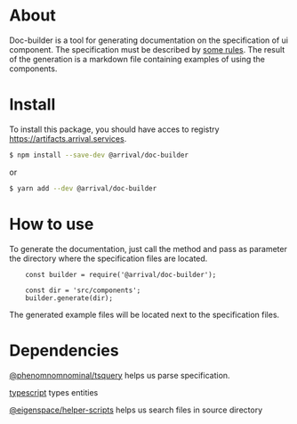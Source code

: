 # About
Doc-builder is a tool for generating documentation on the specification of ui component. The specification must be
described by [some rules](https://www.notion.so/arrivalms/Doc-generation-d59844854d0d4b26a67bfc653a50cb36). The result of 
the generation is a markdown file containing examples of using the components.

# Install
To install this package, you should have acces to registry https://artifacts.arrival.services.
```sh
$ npm install --save-dev @arrival/doc-builder
```
or
```sh
$ yarn add --dev @arrival/doc-builder
```

# How to use
To generate the documentation, just call the method and pass  as parameter the directory where the specification
files are located.
```node
    const builder = require('@arrival/doc-builder');
    
    const dir = 'src/components';
    builder.generate(dir);
```
The generated example files will be located next to the specification files.

# Dependencies

[@phenomnomnominal/tsquery](https://github.com/phenomnomnominal/tsquery) helps us parse specification.

[typescript](https://github.com/Microsoft/TypeScript) types entities

[@eigenspace/helper-scripts](https://github.com/eigen-space/helper-scripts) helps us search files in source directory 